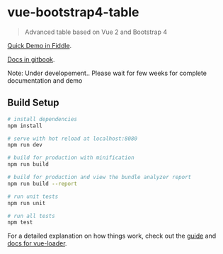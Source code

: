 # vue-bootstrap4-table

> Advanced table based on Vue 2 and Bootstrap 4

[Quick Demo in Fiddle](https://jsfiddle.net/rubanraj54/d9jnbt10/6/).

[Docs in gitbook](https://rubanraj54.gitbook.io/workspace/). 

Note: Under developement.. Please wait for few weeks for complete documentation and demo

## Build Setup

``` bash
# install dependencies
npm install

# serve with hot reload at localhost:8080
npm run dev

# build for production with minification
npm run build

# build for production and view the bundle analyzer report
npm run build --report

# run unit tests
npm run unit

# run all tests
npm test
```

For a detailed explanation on how things work, check out the [guide](http://vuejs-templates.github.io/webpack/) and [docs for vue-loader](http://vuejs.github.io/vue-loader).
